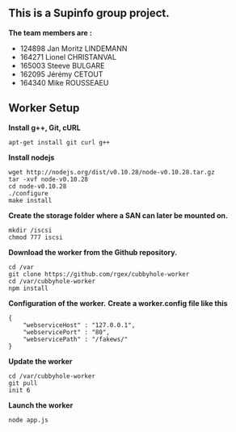 This is a Supinfo group project.
---
**The team members are :**

 * 124898 Jan Moritz LINDEMANN
 * 164271 Lionel CHRISTANVAL
 * 165003 Steeve BULGARE
 * 162095 Jérémy CETOUT
 * 164340 Mike ROUSSEAEU


Worker Setup
---


**Install g++, Git, cURL**
```
apt-get install git curl g++
```
**Install nodejs**
```
wget http://nodejs.org/dist/v0.10.28/node-v0.10.28.tar.gz
tar -xvf node-v0.10.28
cd node-v0.10.28
./configure
make install
```
**Create the storage folder where a SAN can later be mounted on.**
```
mkdir /iscsi
chmod 777 iscsi
```
**Download the worker from the Github repository.**
```
cd /var
git clone https://github.com/rgex/cubbyhole-worker
cd /var/cubbyhole-worker
npm install
```
**Configuration of the worker.**
**Create a worker.config file like this**
```
{
	"webserviceHost" : "127.0.0.1",
	"webservicePort" : "80",
	"webservicePath" : "/fakews/"
}
```
**Update the worker**
```
cd /var/cubbyhole-worker
git pull
init 6
```
**Launch the worker**
```
node app.js
```
